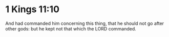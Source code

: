 # 1 Kings 11:10

And had commanded him concerning this thing, that he should not go after other gods: but he kept not that which the LORD commanded.